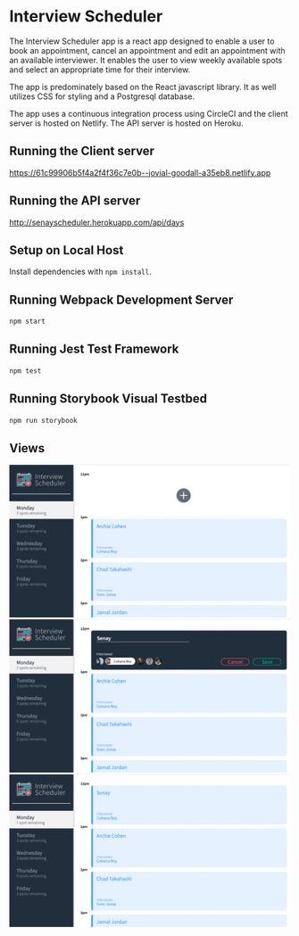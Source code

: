 # Interview Scheduler

The Interview Scheduler app is a react app designed to enable a user to book an appointment, cancel an appointment and edit an appointment with an available interviewer. It enables the user to view weekly available spots and select an appropriate time for their interview.

The app is predominately based on the React javascript library. It as well utilizes CSS for styling and a Postgresql database.

The app uses a continuous integration process using CircleCI and the client server is hosted on Netlify. The API server is hosted on Heroku.

## Running the Client server
https://61c99906b5f4a2f4f36c7e0b--jovial-goodall-a35eb8.netlify.app

## Running the API server
http://senayscheduler.herokuapp.com/api/days



## Setup on Local Host

Install dependencies with `npm install`.

## Running Webpack Development Server

```sh
npm start
```

## Running Jest Test Framework

```sh
npm test
```

## Running Storybook Visual Testbed

```sh
npm run storybook
```

## Views

!["View of app with empty appointment slot"](https://github.com/Senayson/scheduler/blob/master/docs/Empty%20app.png?raw=true)
!["User creating an appointment"](https://github.com/Senayson/scheduler/blob/master/docs/Create%20app.png?raw=true)
!["View of app with an appointment created"](https://github.com/Senayson/scheduler/blob/master/docs/App%20Created.png?raw=true)
